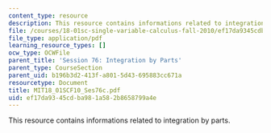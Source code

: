 ```yaml
---
content_type: resource
description: This resource contains informations related to integration by parts.
file: /courses/18-01sc-single-variable-calculus-fall-2010/ef17da9345cdba981a582b8658799a4e_MIT18_01SCF10_Ses76c.pdf
file_type: application/pdf
learning_resource_types: []
ocw_type: OCWFile
parent_title: 'Session 76: Integration by Parts'
parent_type: CourseSection
parent_uid: b196b3d2-413f-a801-5d43-695883cc671a
resourcetype: Document
title: MIT18_01SCF10_Ses76c.pdf
uid: ef17da93-45cd-ba98-1a58-2b8658799a4e
---
```

This resource contains informations related to integration by parts.